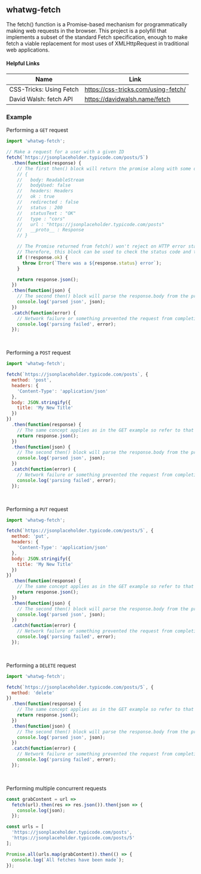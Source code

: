 ## whatwg-fetch

The fetch() function is a Promise-based mechanism for programmatically making web requests in the browser. This project is a polyfill that implements a subset of the standard Fetch specification, enough to make fetch a viable replacement for most uses of XMLHttpRequest in traditional web applications. 

#### Helpful Links
| Name | Link |
|---------------|----------------------------|
| CSS-Tricks: Using Fetch | https://css-tricks.com/using-fetch/ |
| David Walsh: fetch API | https://davidwalsh.name/fetch |

### Example

Performing a `GET` request

```js
import 'whatwg-fetch';

// Make a request for a user with a given ID
fetch(`https://jsonplaceholder.typicode.com/posts/5`)
  .then(function(response) {
    // The first then() block will return the promise along with some data about the promise
    // {
    //   body: ReadableStream
    //   bodyUsed: false
    //   headers: Headers
    //   ok : true
    //   redirected : false
    //   status : 200
    //   statusText : "OK"
    //   type : "cors"
    //   url : "https://jsonplaceholder.typicode.com/posts"
    //   __proto__ : Response
    // }

    // The Promise returned from fetch() won't reject on HTTP error status even if the response is an HTTP 404 or 500. Instead, it will resolve normally, and it will only reject on network failure or if anything prevented the request from completing.
    // Therefore, this block can be used to check the status code and throw an error if it's not desired.
    if (!response.ok) {
      throw Error(`There was a ${response.status} error`);
    }

    return response.json();
  })
  .then(function(json) {
    // The second then() block will parse the response.body from the previous then() block and will provide it as its argument
    console.log('parsed json', json);
  })
  .catch(function(error) {
    // Network failure or something prevented the request from completing
    console.log('parsing failed', error);
  });
```

<br>

Performing a `POST` request

```js
import 'whatwg-fetch';

fetch(`https://jsonplaceholder.typicode.com/posts`, {
  method: 'post',
  headers: {
    'Content-Type': 'application/json'
  },
  body: JSON.stringify({
    title: 'My New Title'
  })
})
  .then(function(response) {
    // The same concept applies as in the GET example so refer to that for more details
    return response.json();
  })
  .then(function(json) {
    // The second then() block will parse the response.body from the previous then() block and will provide it as its argument
    console.log('parsed json', json);
  })
  .catch(function(error) {
    // Network failure or something prevented the request from completing
    console.log('parsing failed', error);
  });
```

<br>

Performing a `PUT` request

```js
import 'whatwg-fetch';

fetch(`https://jsonplaceholder.typicode.com/posts/5`, {
  method: 'put',
  headers: {
    'Content-Type': 'application/json'
  },
  body: JSON.stringify({
    title: 'My New Title'
  })
})
  .then(function(response) {
    // The same concept applies as in the GET example so refer to that for more details
    return response.json();
  })
  .then(function(json) {
    // The second then() block will parse the response.body from the previous then() block and will provide it as its argument
    console.log('parsed json', json);
  })
  .catch(function(error) {
    // Network failure or something prevented the request from completing
    console.log('parsing failed', error);
  });
```

<br>

Performing a `DELETE` request

```js
import 'whatwg-fetch';

fetch(`https://jsonplaceholder.typicode.com/posts/5`, {
  method: 'delete'
})
  .then(function(response) {
    // The same concept applies as in the GET example so refer to that for more details
    return response.json();
  })
  .then(function(json) {
    // The second then() block will parse the response.body from the previous then() block and will provide it as its argument
    console.log('parsed json', json);
  })
  .catch(function(error) {
    // Network failure or something prevented the request from completing
    console.log('parsing failed', error);
  });
```

<br>

Performing multiple concurrent requests

```js
const grabContent = url =>
  fetch(url).then(res => res.json()).then(json => {
    console.log(json);
  });

const urls = [
  'https://jsonplaceholder.typicode.com/posts',
  'https://jsonplaceholder.typicode.com/posts/5'
];

Promise.all(urls.map(grabContent)).then(() => {
  console.log(`All fetches have been made`);
});
```

<br>


